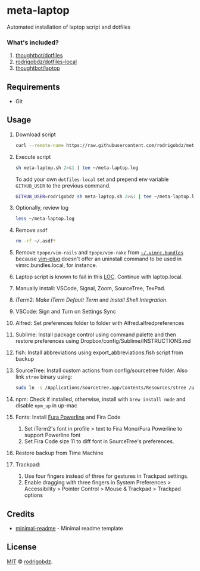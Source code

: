 # meta-laptop

Automated installation of laptop script and dotfiles

### What's included?

1. [thoughtbot/dotfiles](https://github.com/thoughtbot/dotfiles)
1. [rodrigobdz/dotfiles-local](https://github.com/rodrigobdz/dotfiles-local)
1. [thoughtbot/laptop](https://github.com/thoughtbot/laptop)

## Requirements

- Git

## Usage

1. Download script

   ```sh
   curl --remote-name https://raw.githubusercontent.com/rodrigobdz/meta-laptop/master/meta-laptop.sh
   ```

1. Execute script

   ```sh
   sh meta-laptop.sh 2>&1 | tee ~/meta-laptop.log
   ```

   To add your own `dotfiles-local` set and prepend env variable `GITHUB_USER` to the previous command.

   ```sh
   GITHUB_USER=rodrigobdz sh meta-laptop.sh 2>&1 | tee ~/meta-laptop.log
   ```

1. Optionally, review log

   ```sh
   less ~/meta-laptop.log
   ```

1. Remove `asdf`

   ```sh
   rm -rf ~/.asdf*
   ```

1. Remove `tpope/vim-rails` and `tpope/vim-rake` from [`~/.vimrc.bundles`](https://github.com/thoughtbot/dotfiles/blob/42a313bde1f4dc7a75cc276714008c77bf3821bf/vimrc.bundles#L40-L41) because [vim-plug](https://github.com/junegunn/vim-plug) doesn't offer an uninstall command to be used in vimrc.bundles.local, for instance.

1. Laptop script is known to fail in this [LOC](https://github.com/thoughtbot/laptop/blob/c3d5a26bfa0a506337f937c249ee8bc3a6853cb6/mac#L196). Continue with laptop.local.

1. Manually install: VSCode, Signal, Zoom, SourceTree, TexPad.

1. iTerm2: _Make iTerm Default Term_ and _Install Shell Integration_.

1. VSCode: Sign and Turn on Settings Sync

1. Alfred: Set preferences folder to folder with Alfred.alfredpreferences

1. Sublime: Install package control using command palette and then restore preferences using Dropbox/config/Sublime/INSTRUCTIONS.md

1. fish: Install abbreviations using export_abbreviations.fish script from backup

1. SourceTree: Install custom actions from config/sourcetree folder. Also link `stree` binary using:

   ```sh
   sudo ln -s /Applications/Sourcetree.app/Contents/Resources/stree /usr/local/bin/stree
   ```

1. npm: Check if installed, otherwise, install with `brew install node` and disable `npm_up` in up-mac

1. Fonts: Install [Fura Powerline](https://github.com/powerline/fonts/tree/e80e3eba9091dac0655a0a77472e10f53e754bb0/FiraMono) and Fira Code

   1. Set iTerm2's font in profile > text to Fira Mono/Fura Powerline to support Powerline font
   1. Set Fira Code size 11 to diff font in SourceTree's preferences.

1. Restore backup from Time Machine

1. Trackpad:

   1. Use four fingers instead of three for gestures in Trackpad settings.
   1. Enable dragging with three fingers in System Preferences > Accessibility > Pointer Control > Mouse & Trackpad > Trackpad options

## Credits

- [minimal-readme](https://github.com/rodrigobdz/minimal-readme) - Minimal readme template

## License

[MIT](LICENSE) © [rodrigobdz](https://rodrigobdz.github.io/).
